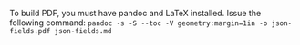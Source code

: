 To build PDF, you must have pandoc and LaTeX installed. Issue the following command:
`pandoc -s -S --toc -V geometry:margin=1in -o json-fields.pdf json-fields.md`